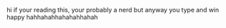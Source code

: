 hi if your reading this, your probably a nerd but anyway you type and win happy hahhahahhahahahhahah
